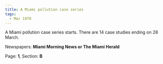 ```yaml
---  
title: A Miami pollution case series  
tags:  
  - Mar 1970  
---  
```

  
A Miami pollution case series starts. There are 14 case studies ending on 28 March.  
  
Newspapers: **Miami Morning News or The Miami Herald**  
  
Page: **1**, Section: **B** 
